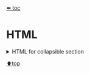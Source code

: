 ﻿###### <top>
[⬅️ toc](./README.md)
# HTML

<details>
<summary>HTML for collapsible section</summary>

    <details>
    <summary>Title of section</summary>

    Content of section
    </details>
</details>

[⬆️top](#top)